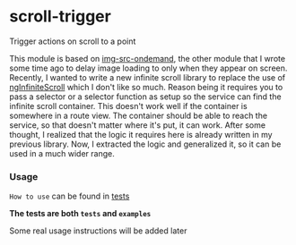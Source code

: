 # scroll-trigger
Trigger actions on scroll to a point

This module is based on [img-src-ondemand][1], the other module that I wrote
some time ago to delay image loading to only when they appear on screen.
Recently, I wanted to write a new infinite scroll library to replace the use of
[ngInfiniteScroll][2] which I don't like so much. Reason being it requires you
to pass a selector or a selector function as setup so the service can find the
infinite scroll container. This doesn't work well if the container is somewhere
in a route view. The container should be able to reach the service, so that
doesn't matter where it's put, it can work. After some thought, I realized that
the logic it requires here is already written in my previous library. Now, I
extracted the logic and generalized it, so it can be used in a much wider range.

[1]: https://github.com/princemaple/img-src-ondemand
[2]: https://github.com/sroze/ngInfiniteScroll

### Usage

`How to use` can be found in [tests][3]

**The tests are both `tests` and `examples`**

[3]: https://github.com/princemaple/scroll-trigger/tree/master/test

Some real usage instructions will be added later
